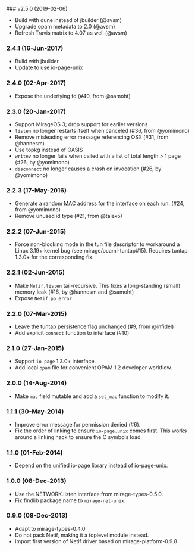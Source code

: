 ### v2.5.0 (2019-02-06)
* Build with dune instead of jbuilder (@avsm)
* Upgrade opam metadata to 2.0 (@avsm)
* Refresh Travis matrix to 4.07 as well (@avsm)

### 2.4.1 (16-Jun-2017)

* Build with jbuilder
* Update to use io-page-unix

### 2.4.0 (02-Apr-2017)

* Expose the underlying fd (#40, from @samoht)

### 2.3.0 (20-Jan-2017)

* Support MirageOS 3; drop support for earlier versions
* `listen` no longer restarts itself when canceled (#36, from @yomimono)
* Remove misleading error message referencing OSX (#31, from @hannesm)
* Use topkg instead of OASIS
* `writev` no longer fails when called with a list of total length > 1 page (#26, by @yomimono)
* `disconnect` no longer causes a crash on invocation (#26, by @yomimono)

### 2.2.3 (17-May-2016)

* Generate a random MAC address for the interface on each run. (#24, from @yomimono)
* Remove unused id type (#21, from @talex5)

### 2.2.2 (07-Jun-2015)

* Force non-blocking mode in the tun file descriptor to workaround
  a Linux 3.19+ kernel bug (see mirage/ocaml-tuntap#15).
  Requires tuntap 1.3.0+ for the corresponding fix.

### 2.2.1 (02-Jun-2015)

* Make `Netif.listen` tail-recursive. This fixes a long-standing (small)
  memory leak (#16, by @hannesm and @samoht)
* Expose `Netif.pp_error`

### 2.2.0 (07-Mar-2015)

* Leave the tuntap persistence flag unchanged (#9, from @infidel)
* Add explicit `connect` function to interface (#10)

### 2.1.0 (27-Jan-2015)

* Support `io-page` 1.3.0+ interface.
* Add local `opam` file for convenient OPAM 1.2 developer workflow.

### 2.0.0 (14-Aug-2014)

* Make `mac` field mutable and add a `set_mac` function to modify it.

### 1.1.1 (30-May-2014)

* Improve error message for permission denied (#6).
* Fix the order of linking to ensure `io-page.unix` comes first.
  This works around a linking hack to ensure the C symbols load.

### 1.1.0 (01-Feb-2014)

* Depend on the unified io-page library instead of io-page-unix.

### 1.0.0 (08-Dec-2013)

* Use the NETWORK.listen interface from mirage-types-0.5.0.
* Fix findlib package name to `mirage-net-unix`.

### 0.9.0 (08-Dec-2013)

* Adapt to mirage-types-0.4.0
* Do not pack Netif, making it a toplevel module instead.
* import first version of Netif driver based on mirage-platform-0.9.8
